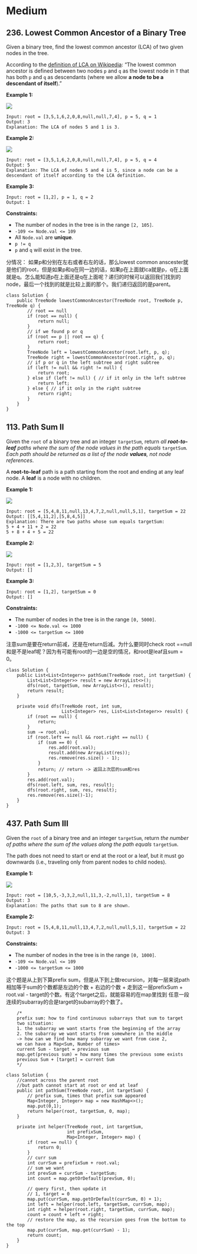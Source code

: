 # Medium

## 236. Lowest Common Ancestor of a Binary Tree



Given a binary tree, find the lowest common ancestor (LCA) of two given nodes in the tree.

According to the [definition of LCA on Wikipedia](https://en.wikipedia.org/wiki/Lowest\_common\_ancestor): “The lowest common ancestor is defined between two nodes `p` and `q` as the lowest node in `T` that has both `p` and `q` as descendants (where we allow **a node to be a descendant of itself**).”

&#x20;

**Example 1:**

![](https://assets.leetcode.com/uploads/2018/12/14/binarytree.png)

```
Input: root = [3,5,1,6,2,0,8,null,null,7,4], p = 5, q = 1
Output: 3
Explanation: The LCA of nodes 5 and 1 is 3.
```

**Example 2:**

![](https://assets.leetcode.com/uploads/2018/12/14/binarytree.png)

```
Input: root = [3,5,1,6,2,0,8,null,null,7,4], p = 5, q = 4
Output: 5
Explanation: The LCA of nodes 5 and 4 is 5, since a node can be a descendant of itself according to the LCA definition.
```

**Example 3:**

```
Input: root = [1,2], p = 1, q = 2
Output: 1
```

&#x20;

**Constraints:**

* The number of nodes in the tree is in the range `[2, 105]`.
* `-109 <= Node.val <= 109`
* All `Node.val` are **unique**.
* `p != q`
* `p` and `q` will exist in the tree.

&#x20;分情况： 如果p和分别在左右或者右左的话，那么lowest common anscester就是他们的root，但是如果p和q在同一边的话，如果p在上面就lca就是p，q在上面就是q。怎么能知道p在上面还是q在上面呢？递归的时候可以返回我们找到的node，最后一个找到的就是比较上面的那个。我们递归返回的是parent。

```
class Solution {
    public TreeNode lowestCommonAncestor(TreeNode root, TreeNode p, TreeNode q) {
        // root == null
        if (root == null) {
            return null;
        }
        // if we found p or q
        if (root == p || root == q) {
            return root;
        }
        TreeNode left = lowestCommonAncestor(root.left, p, q);
        TreeNode right = lowestCommonAncestor(root.right, p, q);
        // if p or q in the left subtree and right subtree
        if (left != null && right != null) {
            return root;
        } else if (left != null) { // if it only in the left subtree
            return left;
        } else { // if it only in the right subtree
            return right;
        }
    }
}
```

## 113. Path Sum II

Given the `root` of a binary tree and an integer `targetSum`, return _all **root-to-leaf** paths where the sum of the node values in the path equals_ `targetSum`_. Each path should be returned as a list of the node **values**, not node references_.

A **root-to-leaf** path is a path starting from the root and ending at any leaf node. A **leaf** is a node with no children.

&#x20;

**Example 1:**

![](https://assets.leetcode.com/uploads/2021/01/18/pathsumii1.jpg)

```
Input: root = [5,4,8,11,null,13,4,7,2,null,null,5,1], targetSum = 22
Output: [[5,4,11,2],[5,8,4,5]]
Explanation: There are two paths whose sum equals targetSum:
5 + 4 + 11 + 2 = 22
5 + 8 + 4 + 5 = 22
```

**Example 2:**

![](https://assets.leetcode.com/uploads/2021/01/18/pathsum2.jpg)

```
Input: root = [1,2,3], targetSum = 5
Output: []
```

**Example 3:**

```
Input: root = [1,2], targetSum = 0
Output: []
```

&#x20;

**Constraints:**

* The number of nodes in the tree is in the range `[0, 5000]`.
* `-1000 <= Node.val <= 1000`
* `-1000 <= targetSum <= 1000`

注意sum是要在return前减，还是在return后减。为什么要同时check root ==null 和是不是leaf呢？因为有可能有root的一边是空的情况，和root是leaf且sum = 0。

```
class Solution {
    public List<List<Integer>> pathSum(TreeNode root, int targetSum) {
        List<List<Integer>> result = new ArrayList<>();
        dfs(root, targetSum, new ArrayList<>(), result);
        return result;
    }
    
    private void dfs(TreeNode root, int sum, 
                     List<Integer> res, List<List<Integer>> result) {
        if (root == null) {
            return;
        }
        sum -= root.val; 
        if (root.left == null && root.right == null) {
            if (sum == 0) {
                res.add(root.val);
                result.add(new ArrayList(res));
                res.remove(res.size() - 1);
            }
            return; // return -> 返回上次层的sum和res
        }
        res.add(root.val);
        dfs(root.left, sum, res, result);
        dfs(root.right, sum, res, result);
        res.remove(res.size()-1);
    }
}
```

## 437. Path Sum III



Given the `root` of a binary tree and an integer `targetSum`, return _the number of paths where the sum of the values along the path equals_ `targetSum`.

The path does not need to start or end at the root or a leaf, but it must go downwards (i.e., traveling only from parent nodes to child nodes).

&#x20;

**Example 1:**

![](https://assets.leetcode.com/uploads/2021/04/09/pathsum3-1-tree.jpg)

```
Input: root = [10,5,-3,3,2,null,11,3,-2,null,1], targetSum = 8
Output: 3
Explanation: The paths that sum to 8 are shown.
```

**Example 2:**

```
Input: root = [5,4,8,11,null,13,4,7,2,null,null,5,1], targetSum = 22
Output: 3
```

&#x20;

**Constraints:**

* The number of nodes in the tree is in the range `[0, 1000]`.
* `-109 <= Node.val <= 109`
* `-1000 <= targetSum <= 1000`

这个题是从上到下算prefix sum，但是从下到上做recursion，对每一层来说path相加等于sum的个数都是左边的个数 + 右边的个数 + 走到这一层prefixSum + root.val - target的个数。有这个target之后，就能容易的在map里找到 任意一段连续的subarray的合是target的subarray的个数了。

```
    /*
    prefix sum: how to find continuous subarrays that sum to target
    two situation: 
    1. the subarray we want starts from the beginning of the array
    2. the subarray we want starts from somewhere in the middle
    -> how can we find how many subarray we want from case 2,
    we can have a Map<Sum, Number of times> 
    current Sum - target = previous sum
    map.get(previous sum) = how many times the previous some exists
    previous Sum + [target] = current Sum
    */
```

```
class Solution {
    //cannot across the parent root
    //but path cannot start at root or end at leaf
    public int pathSum(TreeNode root, int targetSum) {
        // prefix sum, times that prefix sum appeared
        Map<Integer, Integer> map = new HashMap<>();
        map.put(0,1);
        return helper(root, targetSum, 0, map);
    }
    
    private int helper(TreeNode root, int targetSum, 
                       int prefixSum,
                       Map<Integer, Integer> map) {
        if (root == null) {
            return 0;
        }
        // curr sum
        int currSum = prefixSum + root.val;
        // sum we want
        int prevSum = currSum - targetSum;
        int count = map.getOrDefault(prevSum, 0);
        
        // query first, then update it
        // 1, target = 0
        map.put(currSum, map.getOrDefault(currSum, 0) + 1);
        int left = helper(root.left, targetSum, currSum, map);
        int right = helper(root.right, targetSum, currSum, map);
        count = count + left + right;
        // restore the map, as the recursion goes from the bottom to the top
        map.put(currSum, map.get(currSum) - 1);
        return count;
    }
}
```

